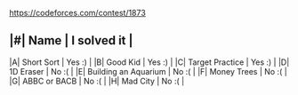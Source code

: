 https://codeforces.com/contest/1873

|#| Name                 | I solved it |
---------------------------------------
|A| Short Sort           | Yes :)      |
|B| Good Kid             | Yes :)      |
|C| Target Practice      | Yes :)      |
|D| 1D Eraser            | No :(       |
|E| Building an Aquarium | No :(       |
|F| Money Trees          | No :(       |
|G| ABBC or BACB         | No :(       |
|H| Mad City             | No :(       |
